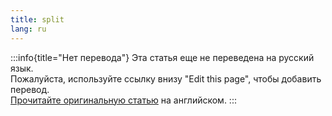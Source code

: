 ```yaml
---
title: split
lang: ru
---
```


:::info{title="Нет перевода"}
Эта статья еще не переведена на русский язык. <br/>
Пожалуйста, используйте ссылку внизу "Edit this page", чтобы добавить перевод.<br/>
[Прочитайте оригинальную статью](/en/api/effector/split) на английском.
:::
